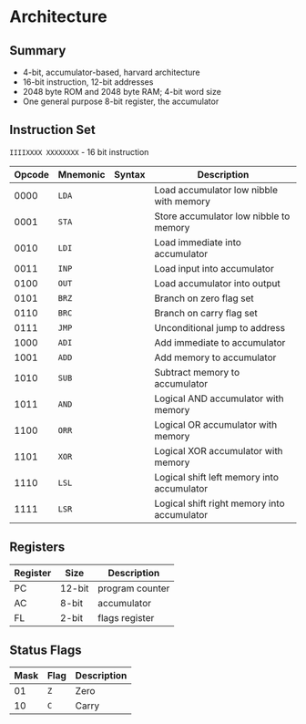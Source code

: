 # Architecture

## Summary

- 4-bit, accumulator-based, harvard architecture
- 16-bit instruction, 12-bit addresses
- 2048 byte ROM and 2048 byte RAM; 4-bit word size
- One general purpose 8-bit register, the accumulator

## Instruction Set

`IIIIXXXX XXXXXXXX` - 16 bit instruction

| Opcode | Mnemonic | Syntax | Description |
| ------ | -------- | ------ | ----------- |
| 0000   | `LDA`    |        | Load accumulator low nibble with memory |
| 0001   | `STA`    |        | Store accumulator low nibble to memory |
| 0010   | `LDI`    |        | Load immediate into accumulator |
| 0011   | `INP`    |        | Load input into accumulator |
| 0100   | `OUT`    |        | Load accumulator into output |
| 0101   | `BRZ`    |        | Branch on zero flag set |
| 0110   | `BRC`    |        | Branch on carry flag set |
| 0111   | `JMP`    |        | Unconditional jump to address |
| 1000   | `ADI`    |        | Add immediate to accumulator |
| 1001   | `ADD`    |        | Add memory to accumulator |
| 1010   | `SUB`    |        | Subtract memory to accumulator |
| 1011   | `AND`    |        | Logical AND accumulator with memory |
| 1100   | `ORR`    |        | Logical OR accumulator with memory |
| 1101   | `XOR`    |        | Logical XOR accumulator with memory |
| 1110   | `LSL`    |        | Logical shift left memory into accumulator |
| 1111   | `LSR`    |        | Logical shift right memory into accumulator |

## Registers

| Register | Size   | Description     |
| -------- | ------ | ---------       |
| PC       | 12-bit | program counter |
| AC       | 8-bit  | accumulator     |
| FL       | 2-bit  | flags register  |

## Status Flags

| Mask | Flag  | Description |
| ---- | ----- | ----------- |
| 01 | `Z`   | Zero |
| 10 | `C`   | Carry |

